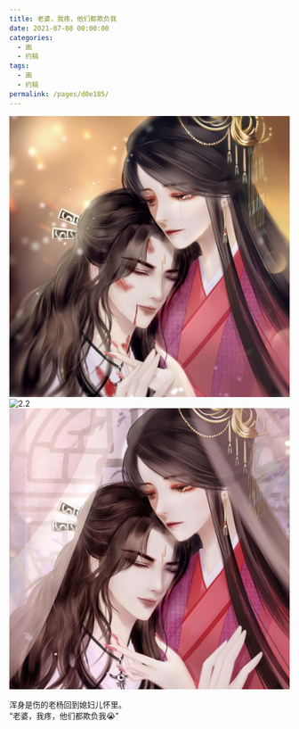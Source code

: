 ```yaml
---
title: 老婆，我疼，他们都欺负我
date: 2021-07-08 00:00:00
categories: 
  - 画
  - 约稿
tags: 
  - 画
  - 约稿
permalink: /pages/d0e185/
---
```


![2.1](/img/bingzhenqishui/2.1.jpg)
![2.2](/img/bingzhenqishui/2.2.jpg)
![2.3](/img/bingzhenqishui/2.3.jpg)

浑身是伤的老杨回到媳妇儿怀里。  
“老婆，我疼，他们都欺负我😭”
